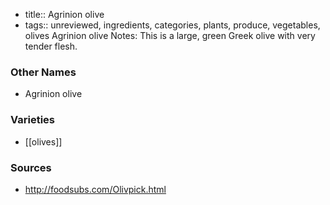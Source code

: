 - title:: Agrinion olive
- tags:: unreviewed, ingredients, categories, plants, produce, vegetables, olives
Agrinion olive Notes: This is a large, green Greek olive with very tender flesh.

### Other Names

* Agrinion olive

### Varieties

* [[olives]]

### Sources
* http://foodsubs.com/Olivpick.html
